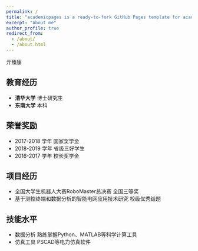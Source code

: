 ```yaml
---
permalink: /
title: "academicpages is a ready-to-fork GitHub Pages template for academic personal websites"
excerpt: "About me"
author_profile: true
redirect_from: 
  - /about/
  - /about.html
---
```


亓臻康



## 教育经历

- **清华大学** 博士研究生
- **东南大学** 本科


## 荣誉奖励

- 2017-2018 学年 国家奖学金
- 2018-2019 学年 省级三好学生
- 2016-2017 学年 校长奖学金


## 项目经历

- 全国大学生机器人大赛RoboMaster总决赛 全国三等奖
- 基于测控终端和数据分析的智能电网应用技术研究 校级优秀结题

## 技能水平

- 数据分析 熟练掌握Python、MATLAB等科学计算工具 
- 仿真工具 PSCAD等电力仿真软件
